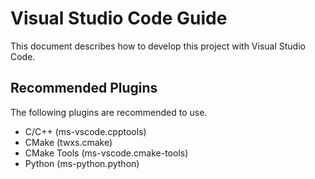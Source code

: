 # Visual Studio Code Guide

This document describes how to develop this project with Visual Studio Code.

## Recommended Plugins

The following plugins are recommended to use.

* C/C++ (ms-vscode.cpptools)
* CMake (twxs.cmake)
* CMake Tools (ms-vscode.cmake-tools)
* Python (ms-python.python)

